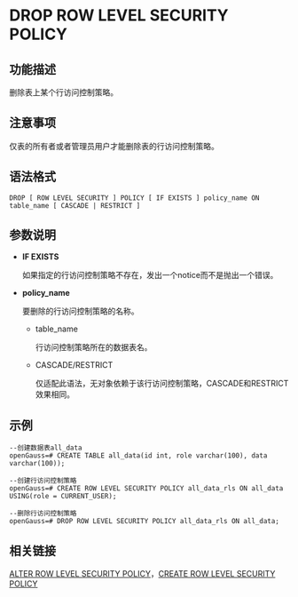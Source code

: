 # DROP ROW LEVEL SECURITY POLICY<a name="ZH-CN_TOPIC_0289900923"></a>

## 功能描述<a name="zh-cn_topic_0283136715_zh-cn_topic_0237122144_section196521854173211"></a>

删除表上某个行访问控制策略。

## 注意事项<a name="zh-cn_topic_0283136715_zh-cn_topic_0237122144_section12765201893310"></a>

仅表的所有者或者管理员用户才能删除表的行访问控制策略。

## 语法格式<a name="zh-cn_topic_0283136715_zh-cn_topic_0237122144_section16798192723415"></a>

```
DROP [ ROW LEVEL SECURITY ] POLICY [ IF EXISTS ] policy_name ON table_name [ CASCADE | RESTRICT ]
```

## 参数说明<a name="zh-cn_topic_0283136715_zh-cn_topic_0237122144_section11851526346"></a>

-   **IF EXISTS**

    如果指定的行访问控制策略不存在，发出一个notice而不是抛出一个错误。

-   **policy\_name**

    要删除的行访问控制策略的名称。

    -   table\_name

        行访问控制策略所在的数据表名。

    -   CASCADE/RESTRICT

        仅适配此语法，无对象依赖于该行访问控制策略，CASCADE和RESTRICT效果相同。



## 示例<a name="zh-cn_topic_0283136715_zh-cn_topic_0237122144_section17979101023515"></a>

```
--创建数据表all_data
openGauss=# CREATE TABLE all_data(id int, role varchar(100), data varchar(100));

--创建行访问控制策略
openGauss=# CREATE ROW LEVEL SECURITY POLICY all_data_rls ON all_data USING(role = CURRENT_USER);

--删除行访问控制策略
openGauss=# DROP ROW LEVEL SECURITY POLICY all_data_rls ON all_data;
```

## 相关链接<a name="zh-cn_topic_0283136715_zh-cn_topic_0237122144_section1426016489355"></a>

[ALTER ROW LEVEL SECURITY POLICY](ALTER-ROW-LEVEL-SECURITY-POLICY.md)，[CREATE ROW LEVEL SECURITY POLICY](CREATE-ROW-LEVEL-SECURITY-POLICY.md)
